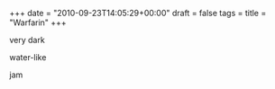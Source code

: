 +++
date = "2010-09-23T14:05:29+00:00"
draft = false
tags = 
title = "Warfarin"
+++
<p>very dark</p>&#13;
<p>water-like</p>&#13;
<p>jam</p> 